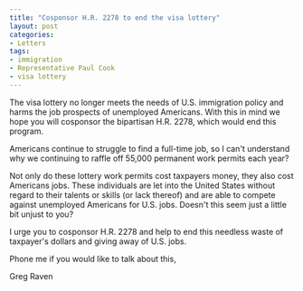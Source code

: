 ```yaml
---
title: "Cosponsor H.R. 2278 to end the visa lottery"
layout: post
categories:
- Letters
tags:
- immigration
- Representative Paul Cook
- visa lottery
---
```


The visa lottery no longer meets the needs of U.S. immigration policy and harms the job prospects of unemployed Americans. With this in mind we hope you will cosponsor the bipartisan H.R. 2278, which would end this program.

Americans continue to struggle to find a full-time job, so I can't understand why we continuing to raffle off 55,000 permanent work permits each year?

Not only do these lottery work permits cost taxpayers money, they also cost Americans jobs. These individuals are let into the United States without regard to their talents or skills (or lack thereof) and are able to compete against unemployed Americans for U.S. jobs. Doesn't this seem just a little bit unjust to you?

I urge you to cosponsor H.R. 2278 and help to end this needless waste of taxpayer's dollars and giving away of U.S. jobs.

Phone me if you would like to talk about this,

Greg Raven
